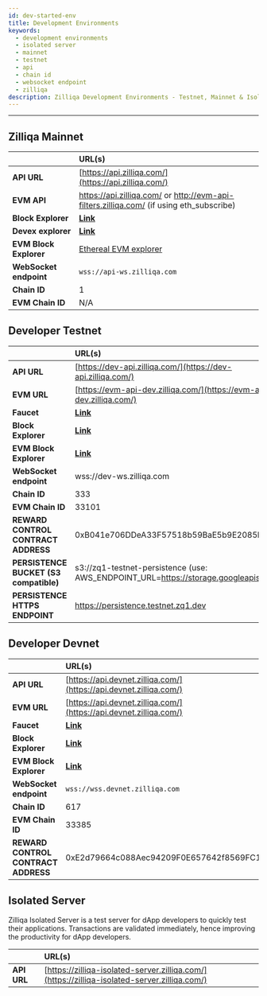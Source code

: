 ```yaml
---
id: dev-started-env
title: Development Environments
keywords:
  - development environments
  - isolated server
  - mainnet
  - testnet
  - api
  - chain id
  - websocket endpoint
  - zilliqa
description: Zilliqa Development Environments - Testnet, Mainnet & Isolated Server
---
```


---

## Zilliqa Mainnet

|                        | URL(s)                                                                                   |
| :--------------------- | :--------------------------------------------------------------------------------------- |
| **API URL**            | [https://api.zilliqa.com/](https://api.zilliqa.com/)                                     |
| **EVM API**            | https://api.zilliqa.com/ or http://evm-api-filters.zilliqa.com/ (if using eth_subscribe) |
| **Block Explorer**     | [**Link**](https://viewblock.io/zilliqa)                                                 |
| **Devex explorer**     | [**Link**](https://devex.zilliqa.com/)                                                   |
| **EVM Block Explorer** | [Ethereal EVM explorer](https://evmx.zilliqa.com/overview)                               |
| **WebSocket endpoint** | `wss://api-ws.zilliqa.com`                                                               |
| **Chain ID**           | 1                                                                                        |
| **EVM Chain ID**       | N/A                                                                                      |

## Developer Testnet

|                                        | URL(s)                                                                              |
| :------------------------------------- | :---------------------------------------------------------------------------------- |
| **API URL**                            | [https://dev-api.zilliqa.com/](https://dev-api.zilliqa.com/)                        |
| **EVM URL**                            | [https://evm-api-dev.zilliqa.com/](https://evm-api-dev.zilliqa.com/)                |
| **Faucet**                             | [**Link**](https://dev-wallet.zilliqa.com/home?network=testnet)                     |
| **Block Explorer**                     | [**Link**](https://viewblock.io/zilliqa?network=testnet)                            |
| **EVM Block Explorer**                 | [**Link**](https://otterscan.testnet.zilliqa.com)                                   |
| **WebSocket endpoint**                 | wss://dev-ws.zilliqa.com                                                            |
| **Chain ID**                           | 333                                                                                 |
| **EVM Chain ID**                       | 33101                                                                               |
| **REWARD CONTROL CONTRACT ADDRESS**    | 0xB041e706DDeA33F57518b59BaE5b9E2085b39e77                                          |
| **PERSISTENCE BUCKET (S3 compatible)** | s3://zq1-testnet-persistence (use: AWS_ENDPOINT_URL=https://storage.googleapis.com) |
| **PERSISTENCE HTTPS ENDPOINT**         | https://persistence.testnet.zq1.dev                                                 |

## Developer Devnet

|                                     | URL(s)                                                             |
| :---------------------------------- | :----------------------------------------------------------------- |
| **API URL**                         | [https://api.devnet.zilliqa.com/](https://api.devnet.zilliqa.com/) |
| **EVM URL**                         | [https://api.devnet.zilliqa.com/](https://api.devnet.zilliqa.com/) |
| **Faucet**                          | [**Link**](https://faucet.devnet.zilliqa.com)                      |
| **Block Explorer**                  | [**Link**](https://devex.devnet.zilliqa.com)                       |
| **EVM Block Explorer**              | [**Link**](https://otterscan.devnet.zilliqa.com)                   |
| **WebSocket endpoint**              | `wss://wss.devnet.zilliqa.com`                                     |
| **Chain ID**                        | 617                                                                |
| **EVM Chain ID**                    | 33385                                                              |
| **REWARD CONTROL CONTRACT ADDRESS** | 0xE2d79664c088Aec94209F0E657642f8569FC12D8                         |

## Isolated Server

Zilliqa Isolated Server is a test server for dApp developers to quickly test
their applications. Transactions are validated immediately, hence improving the
productivity for dApp developers.

|             | URL(s)                                                                                       |
| :---------- | :------------------------------------------------------------------------------------------- |
| **API URL** | [https://zilliqa-isolated-server.zilliqa.com/](https://zilliqa-isolated-server.zilliqa.com/) |
